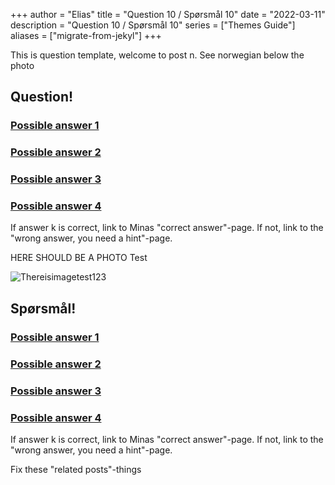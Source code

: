 +++
author = "Elias"
title = "Question 10 / Spørsmål 10"
date = "2022-03-11"
description = "Question 10 / Spørsmål 10"
series = ["Themes Guide"]
aliases = ["migrate-from-jekyl"]
+++

This is question template, welcome to post n. See norwegian below the photo



## Question!


### [Possible answer 1](alternative1)
### [Possible answer 2](alternative2)
### [Possible answer 3](alternative3)
### [Possible answer 4](alternative4)

If answer k is correct, link to Minas "correct answer"-page. If not, link to the "wrong answer, you need a hint"-page.

HERE SHOULD BE A PHOTO
Test

![Thereisimagetest123](/img/arboretum.jpg)


## Spørsmål!


### [Possible answer 1](alternative1)
### [Possible answer 2](alternative2)
### [Possible answer 3](alternative3)
### [Possible answer 4](alternative4)

If answer k is correct, link to Minas "correct answer"-page. If not, link to the "wrong answer, you need a hint"-page.

Fix these "related posts"-things